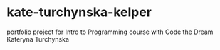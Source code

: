 # kate-turchynska-kelper
portfolio project for Intro to Programming course with Code the Dream
Kateryna Turchynska